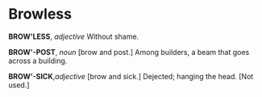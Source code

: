 # Browless

**BROW'LESS**, _adjective_ Without shame.

**BROW'-POST**, _noun_ \[brow and post.\] Among builders, a beam that goes across a building.

**BROW'-SICK**,_adjective_ \[brow and sick.\] Dejected; hanging the head. \[Not used.\]